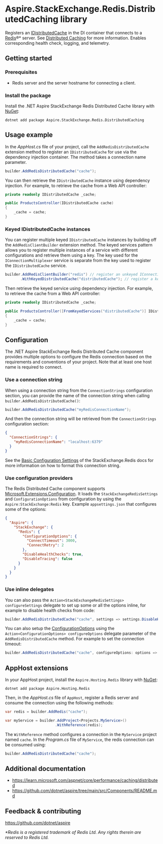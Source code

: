 # Aspire.StackExchange.Redis.DistributedCaching library

Registers an [IDistributedCache](https://learn.microsoft.com/dotnet/api/microsoft.extensions.caching.distributed.idistributedcache) in the DI container that connects to a [Redis](https://redis.io/)®* server. See [Distributed Caching](https://learn.microsoft.com/aspnet/core/performance/caching/distributed) for more information. Enables corresponding health check, logging, and telemetry.

## Getting started

### Prerequisites

- Redis server and the server hostname for connecting a client.

### Install the package

Install the .NET Aspire StackExchange Redis Distributed Cache library with [NuGet](https://www.nuget.org):

```dotnetcli
dotnet add package Aspire.StackExchange.Redis.DistributedCaching
```

## Usage example

In the _AppHost.cs_ file of your project, call the `AddRedisDistributedCache` extension method to register an `IDistributedCache` for use via the dependency injection container. The method takes a connection name parameter.

```csharp
builder.AddRedisDistributedCache("cache");
```

You can then retrieve the `IDistributedCache` instance using dependency injection. For example, to retrieve the cache from a Web API controller:

```csharp
private readonly IDistributedCache _cache;

public ProductsController(IDistributedCache cache)
{
    _cache = cache;
}
```

### Keyed IDistributedCache instances

You can register multiple keyed `IDistributedCache` instances by building off the `AddRedisClientBuilder` extension method. The keyed services pattern allows you to register multiple instances of a service with different configurations and retrieve them using a key. The key used for the `IConnectionMultiplexer` service is separate from the key used to register the `IDistributedCache` service.

```csharp
builder.AddRedisClientBuilder("redis") // register an unkeyed IConnectionMultiplexer with the connection name "redis"
       .WithKeyedDistributedCache("distributedCache"); // register a keyed IDistributedCache with key "distributedCache"
```

Then retrieve the keyed service using dependency injection. For example, to retrieve the cache from a Web API controller:

```csharp
private readonly IDistributedCache _cache;

public ProductsController([FromKeyedServices("distributedCache")] IDistributedCache cache)
{
    _cache = cache;
}
```

## Configuration

The .NET Aspire StackExchange Redis Distributed Cache component provides multiple options to configure the Redis connection based on the requirements and conventions of your project. Note that at least one host name is required to connect.

### Use a connection string

When using a connection string from the `ConnectionStrings` configuration section, you can provide the name of the connection string when calling `builder.AddRedisDistributedCache()`:

```csharp
builder.AddRedisDistributedCache("myRedisConnectionName");
```

And then the connection string will be retrieved from the `ConnectionStrings` configuration section:

```json
{
  "ConnectionStrings": {
    "myRedisConnectionName": "localhost:6379"
  }
}
```

See the [Basic Configuration Settings](https://stackexchange.github.io/StackExchange.Redis/Configuration.html#basic-configuration-strings) of the StackExchange.Redis docs for more information on how to format this connection string.

### Use configuration providers

The Redis Distributed Cache component supports [Microsoft.Extensions.Configuration](https://learn.microsoft.com/dotnet/api/microsoft.extensions.configuration). It loads the `StackExchangeRedisSettings` and `ConfigurationOptions` from configuration by using the `Aspire:StackExchange:Redis` key. Example `appsettings.json` that configures some of the options:

```json
{
  "Aspire": {
    "StackExchange": {
      "Redis": {
        "ConfigurationOptions": {
          "ConnectTimeout": 3000,
          "ConnectRetry": 2
        },
        "DisableHealthChecks": true,
        "DisableTracing": false
      }
    }
  }
}
```

### Use inline delegates

You can also pass the `Action<StackExchangeRedisSettings> configureSettings` delegate to set up some or all the options inline, for example to disable health checks from code:

```csharp
builder.AddRedisDistributedCache("cache", settings => settings.DisableHealthChecks = true);
```

You can also setup the [ConfigurationOptions](https://stackexchange.github.io/StackExchange.Redis/Configuration.html#configuration-options) using the `Action<ConfigurationOptions> configureOptions` delegate parameter of the `AddRedisDistributedCache` method. For example to set the connection timeout:

```csharp
builder.AddRedisDistributedCache("cache", configureOptions: options => options.ConnectTimeout = 3000);
```

## AppHost extensions

In your AppHost project, install the `Aspire.Hosting.Redis` library with [NuGet](https://www.nuget.org):

```dotnetcli
dotnet add package Aspire.Hosting.Redis
```

Then, in the _AppHost.cs_ file of `AppHost`, register a Redis server and consume the connection using the following methods:

```csharp
var redis = builder.AddRedis("cache");

var myService = builder.AddProject<Projects.MyService>()
                       .WithReference(redis);
```

The `WithReference` method configures a connection in the `MyService` project named `cache`. In the _Program.cs_ file of `MyService`, the redis connection can be consumed using:

```csharp
builder.AddRedisDistributedCache("cache");
```

## Additional documentation

* https://learn.microsoft.com/aspnet/core/performance/caching/distributed
* https://github.com/dotnet/aspire/tree/main/src/Components/README.md

## Feedback & contributing

https://github.com/dotnet/aspire

_*Redis is a registered trademark of Redis Ltd. Any rights therein are reserved to Redis Ltd._
